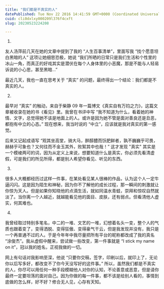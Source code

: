```yaml
---
title: "我们都是不真实的人"
datePublished: Tue Nov 22 2016 14:41:59 GMT+0000 (Coordinated Universal Time)
cuid: cli0dxlxy000209l376f4cxft
slug: 20230523224208

---
```


1.

友人汤萍前几天在她的文章中提到了我的 “人生百事清单”，里面写我 “找个愿意坦白黑暗的人” 这项让她细思恐极，她说 “我们所晒的日常只是我们生活和个性里的冰山一角，而真正的好戏其实是潜伏在每个人身体里的小恶魔，那是不能与人轻易诉说的小心思，甚至黑暗...”

最近几天，我也一直在思考关于 “真实” 的问题，最终得出一个结论：我们都是不真实的人。

2.

最早对 “真实” 的触动，来自于柴静 09 年一篇博文《真实自有万钧之力》，这篇文章被收录在她的书《看见》里。我曾在书评中写 “我不知道为什么，看着她的神情、文字，总觉得她不该是地面上的人。或许是因为她不管是面对善良还是丑恶，都抱有中立的心态。” 现在想来，我当时说的 “中立”，应该就是我对真实的第一感觉。

后来又记起成语写 “观其坐高堂，骑大马，醉醇醴而饫肥鲜者，孰不巍巍乎可畏，赫赫乎可象也？又何往而不金玉其外，败絮其中也哉！” 这才发现 "真实" 其实是一个模棱两可的词，因为从定义上来说，想要知道什么是真实，你必须先看清虚假，可是我们的所见所得，都是别人希望你看见、听见的东西。

3.

很多人大概都经历过这样一件事，在某处看见某人很棒的作品，认为这个人一定牛逼闪闪。这是因为陌生和神秘，因为你不了解他的成长过程，那一瞬间的刺激就让你惊为天人。但是如果你知晓他的点滴生活，就如同温水青蛙，崇拜和惊叹自然就淡了。当你离一个人越近，就越能看见他的面目、皮肤，还有弱点。但看清他人虚实，何其难也。

4.

我曾经取过特别多笔名，中二的一堆、文艺的一堆，幻想着名头一变，整个人的气质也跟着变了，变得洒脱、变得狂傲、变得豪气干云，但是我发现并没有，我只是一个再普通不过的人。于是今年年中我尽量把所有平台的昵称都改成了我的真名 “涂俊杰”。我从虚假中醒来，尝试做一些改变，第一件事就是 “I stick my name on it”，冠以我的姓名，正视我做的一切。

网上有句话对我影响至深，他说 “只要你交稿，签字，印刷以后，就印上了，无论你以后写多好，都改变不了你今天没写好的这件事。” 所以，虽然我们都是不真实的人，你尽可以用任何一种手段模糊他人对你的认知，不论善意或恶意，但是请你最终一定要坦荡的面对自己。因为你做的每一件事，都不该是给别人看的，事情到底做的怎么样，好不好？修合无人见，心存有天知。